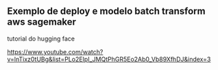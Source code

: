## Exemplo de deploy e modelo batch transform aws sagemaker


tutorial do hugging face 

https://www.youtube.com/watch?v=lnTixz0tUBg&list=PLo2EIpI_JMQtPhGR5Eo2Ab0_Vb89XfhDJ&index=3
